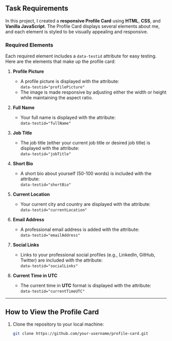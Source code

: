 ## Task Requirements

In this project, I created a **responsive Profile Card** using **HTML**, **CSS**, and **Vanilla JavaScript**. The Profile Card displays several elements about me, and each element is styled to be visually appealing and responsive.

### Required Elements

Each required element includes a `data-testid` attribute for easy testing. Here are the elements that make up the profile card:

1. **Profile Picture**  
   - A profile picture is displayed with the attribute:  
   `data-testid="profilePicture"`  
   - The image is made responsive by adjusting either the width or height while maintaining the aspect ratio.

2. **Full Name**  
   - Your full name is displayed with the attribute:  
   `data-testid="fullName"`

3. **Job Title**  
   - The job title (either your current job title or desired job title) is displayed with the attribute:  
   `data-testid="jobTitle"`

4. **Short Bio**  
   - A short bio about yourself (50-100 words) is included with the attribute:  
   `data-testid="shortBio"`

5. **Current Location**  
   - Your current city and country are displayed with the attribute:  
   `data-testid="currentLocation"`

6. **Email Address**  
   - A professional email address is added with the attribute:  
   `data-testid="emailAddress"`

7. **Social Links**  
   - Links to your professional social profiles (e.g., LinkedIn, GitHub, Twitter) are included with the attribute:  
   `data-testid="socialLinks"`

8. **Current Time in UTC**  
   - The current time in **UTC** format is displayed with the attribute:  
   `data-testid="currentTimeUTC"`

---

## How to View the Profile Card

1. Clone the repository to your local machine:
   ```bash
   git clone https://github.com/your-username/profile-card.git
